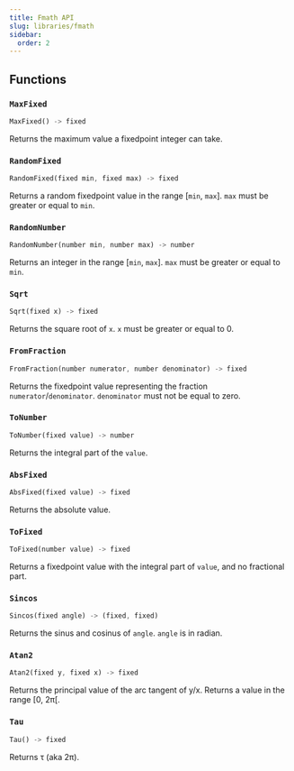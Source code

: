 ```yaml
---
title: Fmath API
slug: libraries/fmath
sidebar:
  order: 2
---
```


<!-- This is an auto-generated file. To modify it, change utils/generate_api.py in Hybroid's repository. -->

## Functions

### `MaxFixed`

```rs
MaxFixed() -> fixed
```
Returns the maximum value a fixedpoint integer can take.


### `RandomFixed`

```rs
RandomFixed(fixed min, fixed max) -> fixed
```
Returns a random fixedpoint value in the range [`min`, `max`]. `max` must be greater or equal to `min`.


### `RandomNumber`

```rs
RandomNumber(number min, number max) -> number
```
Returns an integer in the range [`min`, `max`]. `max` must be greater or equal to `min`.


### `Sqrt`

```rs
Sqrt(fixed x) -> fixed
```
Returns the square root of `x`. `x` must be greater or equal to 0.


### `FromFraction`

```rs
FromFraction(number numerator, number denominator) -> fixed
```
Returns the fixedpoint value representing the fraction `numerator`/`denominator`. `denominator` must not be equal to zero.


### `ToNumber`

```rs
ToNumber(fixed value) -> number
```
Returns the integral part of the `value`.


### `AbsFixed`

```rs
AbsFixed(fixed value) -> fixed
```
Returns the absolute value.


### `ToFixed`

```rs
ToFixed(number value) -> fixed
```
Returns a fixedpoint value with the integral part of `value`, and no fractional part.


### `Sincos`

```rs
Sincos(fixed angle) -> (fixed, fixed)
```
Returns the sinus and cosinus of `angle`. `angle` is in radian.


### `Atan2`

```rs
Atan2(fixed y, fixed x) -> fixed
```
Returns the principal value of the arc tangent of y/x. Returns a value in the range [0, 2π[.


### `Tau`

```rs
Tau() -> fixed
```
Returns τ (aka 2π).

